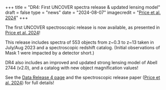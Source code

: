 +++
title = "DR4: First UNCOVER spectra release & updated lensing model"
draft = false
type = "news"
date = "2024-08-07"
imagecredit = "<a href='https://ui.adsabs.harvard.edu/abs/2024arXiv240803920P/abstract'>Price et al. 2024</a>"
+++

The first UNCOVER spectroscopic release is now available, as presented in 
[Price et al. 2024](https://ui.adsabs.harvard.edu/abs/2024arXiv240803920P/abstract)!

This release includes spectra of 553 objects from z\~0.3 to z\~13 
taken in July/Aug 2023 and a spectroscopic redshift catalog. 
(Initial observations of Mask 1 were impacted by a detector short.)

DR4 also includes an improved and updated strong lensing model of Abell 2744 (v2.0), 
and a catalog with new object magnification values! 

See the [Data Release 4 page](/DR4.html) and the spectroscopic release paper ([Price et al. 2024](https://ui.adsabs.harvard.edu/abs/2024arXiv240803920P/abstract)) for full details!


